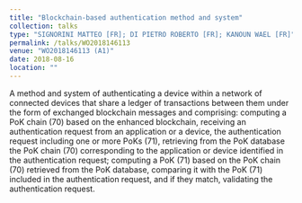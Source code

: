 ```yaml
---
title: "Blockchain-based authentication method and system"
collection: talks
type: "SIGNORINI MATTEO [FR]; DI PIETRO ROBERTO [FR]; KANOUN WAEL [FR]"
permalink: /talks/WO2018146113
venue: "WO2018146113 (A1)"
date: 2018-08-16
location: ""
---
```


A method and system of authenticating a device within a network of connected devices that share a ledger of transactions between them under the form of exchanged blockchain messages and comprising: computing a PoK chain (70) based on the enhanced blockchain, receiving an authentication request from an application or a device, the authentication request including one or more PoKs (71), retrieving from the PoK database the PoK chain (70) corresponding to the application or device identified in the authentication request; computing a PoK (71) based on the PoK chain (70) retrieved from the PoK database, comparing it with the PoK (71) included in the authentication request, and if they match, validating the authentication request.
